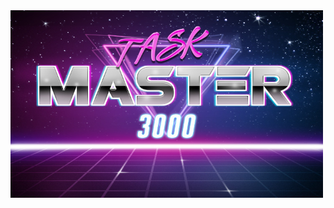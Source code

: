 
<img src="https://github.com/Hermes827/TaskMaster-3000/blob/master/frontend/img/originalTaskMaster.jpg" width="500" height="300">
